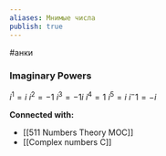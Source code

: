 ```yaml
---
aliases: Мнимые числа
publish: true
---
```

#анки

### Imaginary Powers
$i^1 = i$
$i^2 = -1$
$i^3 = -1i$
$i^4 = 1$
$i^5 = i$
$i^-1 = -i$




**Connected with:**
- [[511 Numbers Theory MOC]]
- [[Complex numbers C]]

